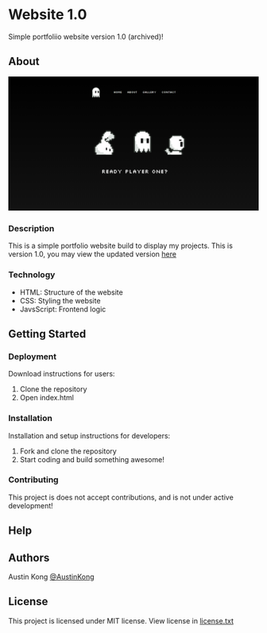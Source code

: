 # Website 1.0
<!--A simple catchy description-->
Simple portfoliio website version 1.0 (archived)!
## About
<!--An image to show your project-->
![Image](Image.png)
### Description
<!--In depth description, add more subtitles as necessary-->
This is a simple portfolio website build to display my projects. This is version 1.0, you may view the updated version [here](https://austinkong.github.io/Website/)
### Technology
<!--The tech stack used, with simple descriptions of what each thing does-->
* HTML: Structure of the website
* CSS: Styling the website
* JavsScript: Frontend logic
## Getting Started
### Deployment
<!--Download instructions for users for the program, not developers-->
Download instructions for users:
1. Clone the repository
2. Open index.html
### Installation
<!--Installation and setup instructions for developers-->
Installation and setup instructions for developers:
1. Fork and clone the repository
2. Start coding and build something awesome!
### Contributing
<!--Talk about state of project. Instructions to forking and developing.-->
This project is does not accept contributions, and is not under active development!
## Help
## Authors
<!--List of authors with links to their GitHub-->
Austin Kong [@AustinKong](https://github.com/AustinKong)
## License
<!--Simple description of license, linked to license.txt file-->
This project is licensed under MIT license. View license in [license.txt](license.txt)
